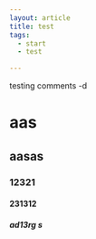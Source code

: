 ```yaml
---
layout: article
title: test
tags: 
  - start 
  - test

---
```


testing comments -d
# aas
## aasas
### 12321
#### 231312
##### ad13rg s
